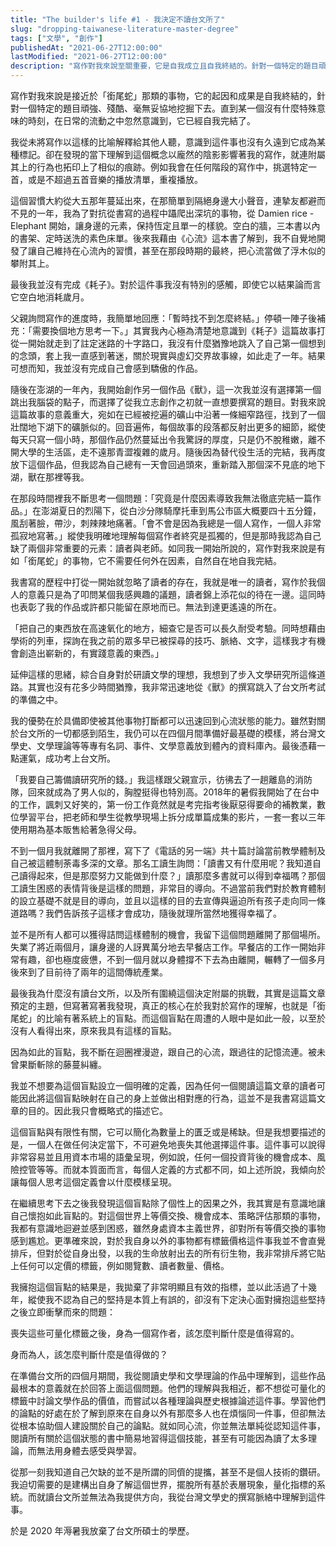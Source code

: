 ```yaml
---
title: "The builder's life #1 - 我決定不讀台文所了"
slug: "dropping-taiwanese-literature-master-degree"
tags: ["文學", "創作"]
publishedAt: "2021-06-27T12:00:00"
lastModified: "2021-06-27T12:00:00"
description: "寫作對我來說至關重要，它是自我成立且自我終結的。針對一個特定的題目頑強、殘酷、毫無妥協地挖掘下去。直到某一個沒有什麼特殊意味的時刻，在日常的流動之中忽然意識到，它已經自我完結了。我把它稱為銜尾蛇的寫作觀，這樣的觀點對我的生命產生了重大的影響。"
---
```


寫作對我來說是接近於「銜尾蛇」那類的事物，它的起因和成果是自我終結的，針對一個特定的題目頑強、殘酷、毫無妥協地挖掘下去。直到某一個沒有什麼特殊意味的時刻，在日常的流動之中忽然意識到，它已經自我完結了。

我從未將寫作以這樣的比喻解釋給其他人聽，意識到這件事也沒有久遠到它成為某種標記。卻在發現的當下理解到這個概念以龐然的陰影影響著我的寫作，就連附屬其上的行為也拓印上了相似的痕跡。例如我會在任何階段的寫作中，挑選特定一首，或是不超過五首音樂的播放清單，重複播放。

這個習慣大約從大五那年蔓延出來，在那簡單到隔絕身邊大小聲音，連摯友都避而不見的一年，我為了對抗從書寫的過程中躡爬出深坑的事物，從 Damien rice - Elephant 開始，讓身邊的元素，保持恆定且單一的樣貌。空白的牆，三本書以內的書架、定時送洗的素色床單。後來我藉由《心流》這本書了解到，我不自覺地開發了讓自己維持在心流內的習慣，甚至在那段時期的最終，把心流當做了浮木似的攀附其上。

最後我並沒有完成《耗子》。對於這件事我沒有特別的感觸，即使它以結果論而言它空白地消耗歲月。

父親詢問寫作的進度時，我簡單地回應：「暫時找不到怎麼終結。」停頓一陣子後補充：「需要換個地方思考一下。」其實我內心極為清楚地意識到《耗子》這篇故事打從一開始就走到了註定迷路的十字路口，我沒有什麼猶豫地跳入了自己第一個想到的念頭，套上我一直感到著迷，關於現實與虛幻交界故事線，如此走了一年。結果可想而知，我並沒有完成自己會感到驕傲的作品。

隨後在澎湖的一年內，我開始創作另一個作品《獸》，這一次我並沒有選擇第一個跳出我腦袋的點子，而選擇了從我立志創作之初就一直想要撰寫的題目。對我來說這篇故事的意義重大，宛如在已經被挖遍的礦山中沿著一條細窄路徑，找到了一個壯闊地下湖下的礦脈似的。回音遍佈，每個故事的段落都反射出更多的細節，縱使每天只寫一個小時，那個作品仍然蔓延出令我驚訝的厚度，只是仍不脫稚嫩，離不開大學的生活區，走不遠那青澀複雜的歲月。隨後因為替代役生活的完結，我再度放下這個作品，但我認為自己總有一天會回過頭來，重新踏入那個深不見底的地下湖，獸在那裡等我。

在那段時間裡我不斷思考一個問題：「究竟是什麼因素導致我無法徹底完結一篇作品。」在澎湖夏日的烈陽下，從白沙分隊騎摩托車到馬公市區大概要四十五分鐘，風刮著臉，帶沙，刺辣辣地痛著。「會不會是因為我總是一個人寫作，一個人非常孤寂地寫著。」縱使我明確地理解每個寫作者終究是孤獨的，但是那時我認為自己缺了兩個非常重要的元素：讀者與老師。如同我一開始所說的，寫作對我來說是有如「銜尾蛇」的事物，它不需要任何外在因素，自然自在地自我完結。

我書寫的歷程中打從一開始就忽略了讀者的存在，我就是唯一的讀者，寫作於我個人的意義只是為了叩問某個我感興趣的議題，讀者錦上添花似的待在一邊。這同時也表彰了我的作品或許都只能留在原地而已。無法到達更遙遠的所在。

「把自己的東西放在高速氧化的地方，細查它是否可以長久耐受考驗。同時想藉由學術的列車，探詢在我之前的眾多早已被探尋的技巧、脈絡、文字，這樣我才有機會創造出嶄新的，有實踐意義的東西。」

延伸這樣的思緒，綜合自身對於研讀文學的理想，我想到了步入文學研究所這條道路。其實也沒有花多少時間猶豫，我非常迅速地從《獸》的撰寫跳入了台文所考試的準備之中。

我的優勢在於具備即使被其他事物打斷都可以迅速回到心流狀態的能力。雖然對關於台文所的一切都感到陌生，我仍可以在四個月間準備好最基礎的模樣，將台灣文學史、文學理論等等專有名詞、事件、文學意義放到體內的資料庫內。最後憑藉一點運氣，成功考上台文所。

「我要自己籌備讀研究所的錢。」我這樣跟父親宣示，彷彿去了一趟離島的消防隊，回來就成為了男人似的，胸膛挺得也特別高。2018年的暑假我開始了在台中的工作，諷刺又好笑的，第一份工作竟然就是考完指考後厭惡得要命的補教業，數位學習平台，把老師和學生從教學現場上拆分成單篇成集的影片，一套一套以三年使用期為基本販售給著急得父母。

不到一個月我就離開了那裡，寫下了《電話的另一端》共十篇討論當前教學體制及自己被這體制荼毒多深的文章。那名工讀生詢問：「讀書又有什麼用呢？我知道自己讀得起來，但是那麼努力又能做到什麼？」讀那麼多書就可以得到幸福嗎？那個工讀生困惑的表情背後是這樣的問題，非常目的導向。不過當前我們對於教育體制的設立基礎不就是目的導向，並且以這樣的目的去宣傳與逼迫所有孩子走向同一條道路嗎？我們告訴孩子這樣才會成功，隨後就理所當然地獲得幸福了。

並不是所有人都可以獲得詰問這樣體制的機會，我留下這個問題離開了那個場所。失業了將近兩個月，讓身邊的人訝異萬分地去早餐店工作。早餐店的工作一開始非常有趣，卻也極度疲憊，不到一個月就以身體撐不下去為由離開，輾轉了一個多月後來到了目前待了兩年的這間傳統產業。

最後我為什麼沒有讀台文所，以及所有圍繞這個決定附屬的挑戰，其實是這篇文章預定的主題，但寫著寫著我發現，真正的核心在於我對於寫作的理解，也就是「銜尾蛇」的比喻有著系統上的盲點。而這個盲點在周遭的人眼中是如此一般，以至於沒有人看得出來，原來我具有這樣的盲點。

因為如此的盲點，我不斷在迴圈裡漫遊，跟自己的心流，跟過往的記憶流連。被未曾果斷斬除的藤蔓糾纏。

我並不想要為這個盲點設立一個明確的定義，因為任何一個閱讀這篇文章的讀者可能因此將這個盲點映射在自己的身上並做出相對應的行為，這並不是我書寫這篇文章的目的。因此我只會概略式的描述它。

這個盲點與有限性有關，它可以簡化為數量上的匱乏或是稀缺。但是我想要描述的是，一個人在做任何決定當下，不可避免地喪失其他選擇這件事。這件事可以說得非常容易並且用資本市場的語彙呈現，例如說，任何一個投資背後的機會成本、風險控管等等。而就本質面而言，每個人定義的方式都不同，如上述所說，我傾向於讓每個人思考這個定義會以什麼模樣呈現。

在繼續思考下去之後我發現這個盲點除了個性上的因果之外，我其實是有意識地讓自己懷抱如此盲點的。對這個世界上等價交換、機會成本、策略評估那類的事物，我都有意識地迴避並感到困惑，雖然身處資本主義世界，卻對所有等價交換的事物感到尷尬。更準確來說，對於我自身以外的事物都有標籤價格這件事我並不會直覺排斥，但對於從自身出發，以我的生命放射出去的所有衍生物，我非常排斥將它貼上任何可以定價的標籤，例如閱覽數、讀者數量、價格。

我擁抱這個盲點的結果是，我拋棄了非常明顯且有效的指標，並以此活過了十幾年，縱使我不認為自己的堅持是本質上有誤的，卻沒有下定決心面對擁抱這些堅持之後立即衝擊而來的問題：

喪失這些可量化標籤之後，身為一個寫作者，該怎麼判斷什麼是值得寫的。

身而為人，該怎麼判斷什麼是值得做的？

在準備台文所的四個月期間，我從閱讀史學和文學理論的作品中理解到，這些作品最根本的意義就在於回答上面這個問題。他們的理解與我相近，都不想從可量化的標籤中討論文學作品的價值，而嘗試以各種理論與歷史根據論述這件事。學習他們的論點的好處在於了解到原來在自身以外有那麼多人也在煩惱同一件事，但卻無法從根本協助個人建設關於自己的論點。就如同心流，你並無法單純從認知這件事，閱讀所有關於這個狀態的書中簡易地習得這個技能，甚至有可能因為讀了太多理論，而無法用身體去感受與學習。

從那一刻我知道自己欠缺的並不是所謂的同儕的提攜，甚至不是個人技術的鑽研。我迫切需要的是建構出自身了解這個世界，擺脫所有基於表層現象，量化指標的系統。而就讀台文所並無法為我提供方向，我從台灣文學史的撰寫脈絡中理解到這件事。

於是 2020 年溽暑我放棄了台文所碩士的學歷。